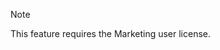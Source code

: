 <!-- markdownlint-disable-file MD041 -->
> [!NOTE]
> This feature requires the Marketing user license.

